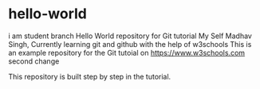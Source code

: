 # hello-world
i am student branch
Hello World repository for Git tutorial
My Self Madhav Singh, Currently learning git and github with the help of w3schools
This is an example repository for the Git tutoial on https://www.w3schools.com
second change

This repository is built step by step in the tutorial.
